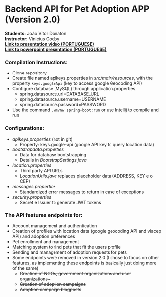 # Backend API for Pet Adoption APP (Version 2.0)

<b>Students:</b> João Vitor Donaton <br>
<b>Instructor:</b> Vinicius Godoy <br>
<b>[Link to presentation video (PORTUGUESE)](https://www.youtube.com/watch?v=cU351oYpKuI)</b> <br>
<b>[Link to powerpoint presentation (PORTUGUESE)](https://docs.google.com/presentation/d/13cT0ZHaYo5hq0otKDznQIyC0bLPGd1kjzCT8pPLYeIM/edit?usp=sharing)</b> <br>

### **Compilation Instructions:**
 - Clone repository  
 - Create file named apikeys.properties in <i>src/main/resources</i>, with the property ```keys.googleApi``` (key to access google Geocoding API)
 - Configure database (MySQL) through application.properties.
   - spring.datasource.url=DATABASE_URL
   - spring.datasource.username=USERNAME
   - spring.datasource.password=PASSWORD
 - Use the command ```./mvnw spring-boot:run``` or use Intellij to compile and run

### **Configurations:**

- <i>apikeys.properties</i> (not in git)
  - Property: keys.google-api (google API key to query location data)
- <i>bootstrapdata.properties</i>
    - Data for database bootstrapping
    - Details in <i>BootstrapSettings.java</i>
- <i>location.properties</i>
  - Third party API URLs
  - <i>LocationUtils.java</i> replaces placeholder data (ADDRESS, KEY e o CEP)
- <i>messages.properties</i>
  - Standardized error messages to return in case of exceptions
- <i>security.properties</i>
  - Secret e Issuer to generate JWT tokens

### **The API features endpoints for:**

- Account management and authentication
- Creation of profiles with location data (google geocoding API and viacep API) and adoption preferences
- Pet enrollment and management
- Matching system to find pets that fit the users profile
- Sending and management of adoption requests for pets
- Some endpoints were removed in version 2.0 (I chose to focus on other features, as implementing these endpoints is basically just doing more of the same)
  - ~~Creation of NGOs, government organizations and user organizations~~~
  - ~~Creation of adoption campaigns~~
  - ~~Adoption campaign blogposts~~
